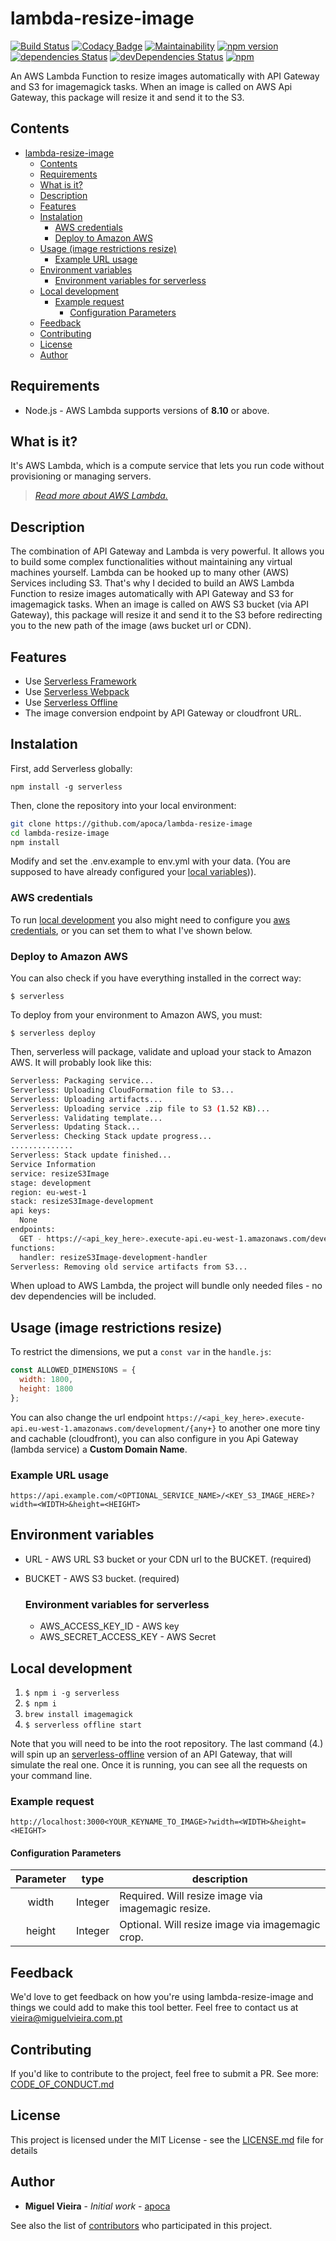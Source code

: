 # lambda-resize-image

[![Build Status](https://travis-ci.org/apoca/lambda-resize-image.svg?branch=master)](https://travis-ci.org/apoca/lambda-resize-image)
[![Codacy Badge](https://api.codacy.com/project/badge/Grade/174785b0f3a249e2a2f8482542e8f557)](https://app.codacy.com/app/apoca/lambda-resize-image?utm_source=github.com&utm_medium=referral&utm_content=apoca/lambda-resize-image&utm_campaign=Badge_Grade_Dashboard)
[![Maintainability](https://api.codeclimate.com/v1/badges/c0bcf34c657a91f453e6/maintainability)](https://codeclimate.com/github/apoca/lambda-resize-image/maintainability)
[![npm version](https://badge.fury.io/js/lambda-resize-image.svg)](https://badge.fury.io/js/lambda-resize-image)
[![dependencies Status](https://david-dm.org/apoca/lambda-resize-image/status.svg)](https://david-dm.org/apoca/lambda-resize-image)
[![devDependencies Status](https://david-dm.org/apoca/lambda-resize-image/dev-status.svg)](https://david-dm.org/apoca/lambda-resize-image?type=dev)
[![npm](https://img.shields.io/npm/l/lambda-images-resizer.svg)]()

An AWS Lambda Function to resize images automatically with API Gateway and S3 for imagemagick tasks. When an image is called on AWS Api Gateway, this package will resize it and send it to the S3.

## Contents

- [lambda-resize-image](#lambda-resize-image)
  - [Contents](#contents)
  - [Requirements](#requirements)
  - [What is it?](#what-is-it)
  - [Description](#description)
  - [Features](#features)
  - [Instalation](#instalation)
    - [AWS credentials](#aws-credentials)
    - [Deploy to Amazon AWS](#deploy-to-amazon-aws)
  - [Usage (image restrictions resize)](#usage-image-restrictions-resize)
    - [Example URL usage](#example-url-usage)
  - [Environment variables](#environment-variables)
    - [Environment variables for serverless](#environment-variables-for-serverless)
  - [Local development](#local-development)
    - [Example request](#example-request)
      - [Configuration Parameters](#configuration-parameters)
  - [Feedback](#feedback)
  - [Contributing](#contributing)
  - [License](#license)
  - [Author](#author)

## Requirements

- Node.js - AWS Lambda supports versions of **8.10** or above.

## What is it?

It's AWS Lambda, which is a compute service that lets you run code without provisioning or managing servers.

> _[Read more about AWS Lambda.](http://docs.aws.amazon.com/lambda/latest/dg/welcome.html)_

## Description

The combination of API Gateway and Lambda is very powerful. It allows you to build some complex functionalities without maintaining any virtual machines yourself. Lambda can be hooked up to many other (AWS) Services including S3. That's why I decided to build an AWS Lambda Function to resize images automatically with API Gateway and S3 for imagemagick tasks. When an image is called on AWS S3 bucket (via API Gateway), this package will resize it and send it to the S3 before redirecting you to the new path of the image (aws bucket url or CDN).

## Features

- Use [Serverless Framework](https://github.com/serverless/serverless#features)
- Use [Serverless Webpack](https://github.com/serverless-heaven/serverless-webpack)
- Use [Serverless Offline](https://github.com/dherault/serverless-offline)
- The image conversion endpoint by API Gateway or cloudfront URL.

## Instalation

First, add Serverless globally:

`npm install -g serverless`

Then, clone the repository into your local environment:

```bash
git clone https://github.com/apoca/lambda-resize-image
cd lambda-resize-image
npm install
```

Modify and set the .env.example to env.yml with your data. (You are supposed to have already configured your [local variables](#environment-variables))).

### AWS credentials

To run [local development](#local-development) you also might need to configure you [aws credentials](https://docs.aws.amazon.com/sdk-for-javascript/v2/developer-guide/installing-jssdk.html), or you can set them to what I've shown below.

### Deploy to Amazon AWS

You can also check if you have everything installed in the correct way:

`$ serverless`

To deploy from your environment to Amazon AWS, you must:

`$ serverless deploy`

Then, serverless will package, validate and upload your stack to Amazon AWS. It will probably look like this:

```bash
Serverless: Packaging service...
Serverless: Uploading CloudFormation file to S3...
Serverless: Uploading artifacts...
Serverless: Uploading service .zip file to S3 (1.52 KB)...
Serverless: Validating template...
Serverless: Updating Stack...
Serverless: Checking Stack update progress...
..............
Serverless: Stack update finished...
Service Information
service: resizeS3Image
stage: development
region: eu-west-1
stack: resizeS3Image-development
api keys:
  None
endpoints:
  GET - https://<api_key_here>.execute-api.eu-west-1.amazonaws.com/development/{any+}
functions:
  handler: resizeS3Image-development-handler
Serverless: Removing old service artifacts from S3...
```

When upload to AWS Lambda, the project will bundle only needed files - no dev dependencies will be included.

## Usage (image restrictions resize)

To restrict the dimensions, we put a `const var` in the `handle.js`:

```javascript
const ALLOWED_DIMENSIONS = {
  width: 1800,
  height: 1800
};
```

You can also change the url endpoint `https://<api_key_here>.execute-api.eu-west-1.amazonaws.com/development/{any+}` to another one more tiny and cachable (cloudfront), you can also configure in you Api Gateway (lambda service) a **Custom Domain Name**.

### Example URL usage

`https://api.example.com/<OPTIONAL_SERVICE_NAME>/<KEY_S3_IMAGE_HERE>?width=<WIDTH>&height=<HEIGHT>`

## Environment variables

- URL - AWS URL S3 bucket or your CDN url to the BUCKET. (required)
- BUCKET - AWS S3 bucket. (required)

  ### Environment variables for serverless

  - AWS_ACCESS_KEY_ID - AWS key
  - AWS_SECRET_ACCESS_KEY - AWS Secret

## Local development

1. `$ npm i -g serverless`
2. `$ npm i`
3. `brew install imagemagick`
4. `$ serverless offline start`

Note that you will need to be into the root repository. The last command (4.) will spin up an [serverless-offline](https://github.com/dherault/serverless-offline) version of an API Gateway, that will simulate the real one. Once it is running, you can see all the requests on your command line.

### Example request

`http://localhost:3000<YOUR_KEYNAME_TO_IMAGE>?width=<WIDTH>&height=<HEIGHT>`

#### Configuration Parameters

| Parameter | type    | description                                        |
| :-------: | :-----: | -------------------------------------------------- |
| width     | Integer | Required. Will resize image via imagemagic resize. |
| height    | Integer | Optional. Will resize image via imagemagic crop.   |

## Feedback

We'd love to get feedback on how you're using lambda-resize-image and things we could add to make this tool better. Feel free to contact us at vieira@miguelvieira.com.pt

## Contributing

If you'd like to contribute to the project, feel free to submit a PR. See more: [CODE_OF_CONDUCT.md](CODE_OF_CONDUCT.md)

## License

This project is licensed under the MIT License - see the [LICENSE.md](LICENSE.md) file for details

## Author

- **Miguel Vieira** - _Initial work_ - [apoca](https://github.com/apoca)

See also the list of [contributors](https://github.com/apoca/lambda-resize-image/contributors) who participated in this project.
